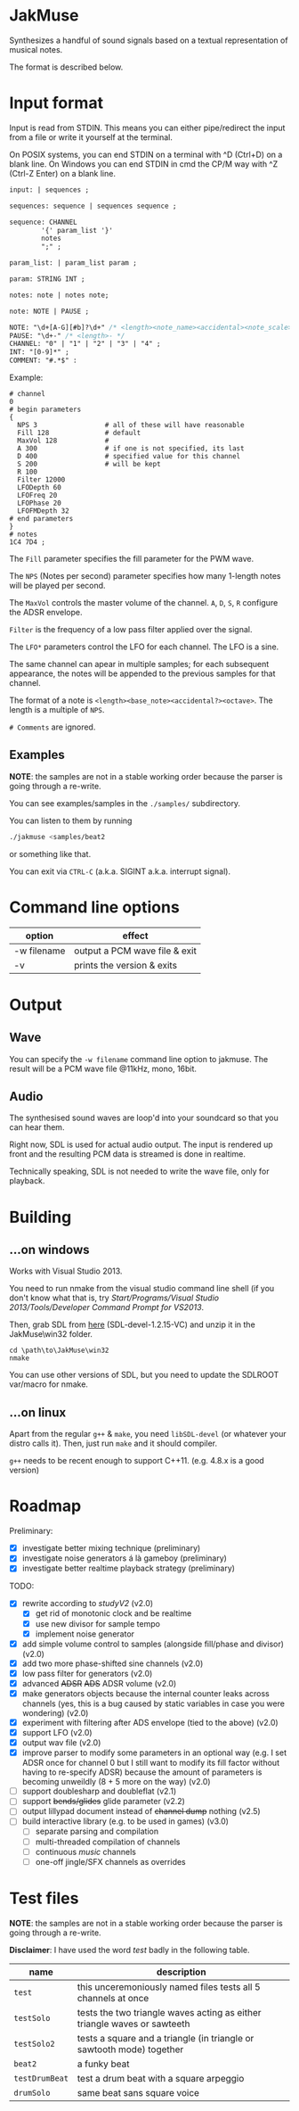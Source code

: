 JakMuse
=======

Synthesizes a handful of sound signals based on a textual representation of musical notes.

The format is described below.

Input format
============

Input is read from STDIN. This means you can either pipe/redirect the input from a file or write it yourself at the terminal.

On POSIX systems, you can end STDIN on a terminal with ^D (Ctrl+D) on a blank line. On Windows you can end STDIN in cmd the CP/M way with ^Z<CR> (Ctrl-Z Enter) on a blank line.

```yacc
input: | sequences ;

sequences: sequence | sequences sequence ;

sequence: CHANNEL
        '{' param_list '}'
        notes
        ";" ;

param_list: | param_list param ;

param: STRING INT ;

notes: note | notes note;

note: NOTE | PAUSE ; 

NOTE: "\d+[A-G][#b]?\d+" /* <length><note_name><accidental><note_scale> */
PAUSE: "\d+-" /* <length>- */ 
CHANNEL: "0" | "1" | "2" | "3" | "4" ;
INT: "[0-9]*" ;
COMMENT: "#.*$" :
```

Example:

```
# channel
0
# begin parameters
{
  NPS 3                 # all of these will have reasonable
  Fill 128              # default
  MaxVol 128            #
  A 300                 # if one is not specified, its last
  D 400                 # specified value for this channel
  S 200                 # will be kept
  R 100
  Filter 12000
  LFODepth 60
  LFOFreq 20
  LFOPhase 20
  LFOFMDepth 32
# end parameters
}
# notes
1C4 7D4 ;
```

The `Fill` parameter specifies the fill parameter for the PWM wave.

The `NPS` (Notes per second) parameter specifies how many 1-length notes will be played per second.

The `MaxVol` controls the master volume of the channel. `A`, `D`, `S`, `R` configure the ADSR envelope.

`Filter` is the frequency of a low pass filter applied over the signal.

The `LFO*` parameters control the LFO for each channel. The LFO is a sine.

The same channel can apear in multiple samples; for each subsequent appearance, the notes will be appended to the previous samples for that channel.

The format of a note is `<length><base_note><accidental?><octave>`. The length is a multiple of `NPS`.

`# Comments` are ignored.

Examples
--------

**NOTE**: the samples are not in a stable working order because the parser is going through a re-write.

You can see examples/samples in the `./samples/` subdirectory.

You can listen to them by running
```sh
./jakmuse <samples/beat2
```

or something like that.

You can exit via `CTRL-C` (a.k.a. SIGINT a.k.a. interrupt signal).

Command line options
====================

| option                    | effect                        |
|---------------------------|-------------------------------|
| -w filename               | output a PCM wave file & exit |
| -v                        | prints the version & exits    |

Output
======

Wave
----

You can specify the `-w filename` command line option to jakmuse. The result will be a PCM wave file @11kHz, mono, 16bit.

Audio
-----

The synthesised sound waves are loop'd into your soundcard so that you can hear them.

Right now, SDL is used for actual audio output. The input is rendered up front and the resulting PCM data is streamed is done in realtime.

Technically speaking, SDL is not needed to write the wave file, only for playback.

Building
========

...on windows
-------------

Works with Visual Studio 2013.

You need to run nmake from the visual studio command line shell (if you don't know what that is, try *Start/Programs/Visual Studio 2013/Tools/Developer Command Prompt for VS2013*.

Then, grab SDL from [here](https://www.libsdl.org/release/SDL-devel-1.2.15-VC.zip) (SDL-devel-1.2.15-VC) and unzip it in the JakMuse\win32 folder.

```batch
cd \path\to\JakMuse\win32
nmake
```

You can use other versions of SDL, but you need to update the SDLROOT var/macro for nmake.

...on linux
-----------

Apart from the regular `g++` & `make`, you need `libSDL-devel` (or whatever your distro calls it). Then, just run `make` and it should compiler.

`g++` needs to be recent enough to support C++11. (e.g. 4.8.x is a good version)

Roadmap
=======

Preliminary:

* [x] investigate better mixing technique (preliminary)
* [x] investigate noise generators á là gameboy (preliminary)
* [x] investigate better realtime playback strategy (preliminary)

TODO:

* [x] rewrite according to _studyV2_ (v2.0)
  + [x] get rid of monotonic clock and be realtime
  + [x] use new divisor for sample tempo
  + [x] implement noise generator
* [x] add simple volume control to samples (alongside fill/phase and divisor) (v2.0)
* [x] add two more phase-shifted sine channels (v2.0)
* [x] low pass filter for generators (v2.0)
* [x] advanced ~~ADSR~~ ~~ADS~~ ADSR volume (v2.0)
* [x] make generators objects because the internal counter leaks across channels (yes, this is a bug caused by static variables in case you were wondering) (v2.0)
* [x] experiment with filtering after ADS envelope (tied to the above) (v2.0)
* [x] support LFO (v2.0)
* [x] output wav file (v2.0)
* [x] improve parser to modify some parameters in an optional way (e.g. I set ADSR once for channel 0 but I still want to modify its fill factor without having to re-specify ADSR) because the amount of parameters is becoming unweildly (8 + 5 more on the way) (v2.0)
* [ ] support doublesharp and doubleflat (v2.1)
* [ ] support ~~bends/glides~~ glide parameter (v2.2)
* [ ] output lillypad document instead of ~~channel dump~~ nothing (v2.5)
* [ ] build interactive library (e.g. to be used in games) (v3.0)
  + [ ] separate parsing and compilation
  + [ ] multi-threaded compilation of channels
  + [ ] continuous _music_ channels
  + [ ] one-off jingle/SFX channels as overrides

Test files
==========

**NOTE**: the samples are not in a stable working order because the parser is going through a re-write.

**Disclaimer**: I have used the word _test_ badly in the following table.

| name                          | description                           |
|-------------------------------|---------------------------------------|
| `test`                        | this unceremoniously named files tests all 5 channels at once |
| `testSolo`                    | tests the two triangle waves acting as either triangle waves or sawteeth |
| `testSolo2`                   | tests a square and a triangle (in triangle or sawtooth mode) together |
| `beat2`                       | a funky beat |
| `testDrumBeat`                | test a drum beat with a square arpeggio |
| `drumSolo`                    | same beat sans square voice |
